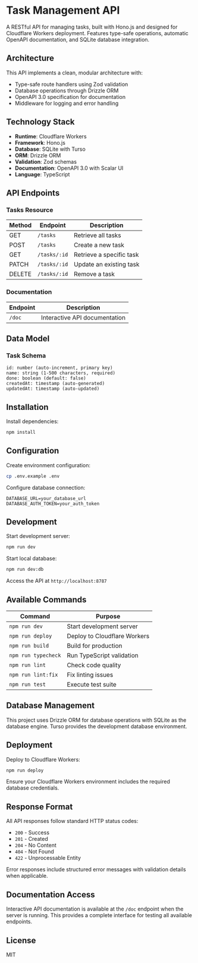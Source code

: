 # Task Management API

A RESTful API for managing tasks, built with Hono.js and designed for Cloudflare Workers deployment. Features type-safe operations, automatic OpenAPI documentation, and SQLite database integration.

## Architecture

This API implements a clean, modular architecture with:
- Type-safe route handlers using Zod validation
- Database operations through Drizzle ORM
- OpenAPI 3.0 specification for documentation
- Middleware for logging and error handling

## Technology Stack

- **Runtime**: Cloudflare Workers
- **Framework**: Hono.js
- **Database**: SQLite with Turso
- **ORM**: Drizzle ORM
- **Validation**: Zod schemas
- **Documentation**: OpenAPI 3.0 with Scalar UI
- **Language**: TypeScript

## API Endpoints

### Tasks Resource

| Method | Endpoint      | Description                    |
|--------|---------------|--------------------------------|
| GET    | `/tasks`      | Retrieve all tasks             |
| POST   | `/tasks`      | Create a new task              |
| GET    | `/tasks/:id`  | Retrieve a specific task       |
| PATCH  | `/tasks/:id`  | Update an existing task        |
| DELETE | `/tasks/:id`  | Remove a task                  |

### Documentation

| Endpoint | Description              |
|----------|--------------------------|
| `/doc`   | Interactive API documentation |

## Data Model

### Task Schema

```
id: number (auto-increment, primary key)
name: string (1-500 characters, required)
done: boolean (default: false)
createdAt: timestamp (auto-generated)
updatedAt: timestamp (auto-updated)
```

## Installation

Install dependencies:
```bash
npm install
```

## Configuration

Create environment configuration:
```bash
cp .env.example .env
```

Configure database connection:
```
DATABASE_URL=your_database_url
DATABASE_AUTH_TOKEN=your_auth_token
```

## Development

Start development server:
```bash
npm run dev
```

Start local database:
```bash
npm run dev:db
```

Access the API at `http://localhost:8787`

## Available Commands

| Command              | Purpose                        |
|---------------------|--------------------------------|
| `npm run dev`       | Start development server       |
| `npm run deploy`    | Deploy to Cloudflare Workers   |
| `npm run build`     | Build for production           |
| `npm run typecheck` | Run TypeScript validation      |
| `npm run lint`      | Check code quality             |
| `npm run lint:fix`  | Fix linting issues             |
| `npm run test`      | Execute test suite             |

## Database Management

This project uses Drizzle ORM for database operations with SQLite as the database engine. Turso provides the development database environment.

## Deployment

Deploy to Cloudflare Workers:
```bash
npm run deploy
```

Ensure your Cloudflare Workers environment includes the required database credentials.

## Response Format

All API responses follow standard HTTP status codes:
- `200` - Success
- `201` - Created
- `204` - No Content
- `404` - Not Found
- `422` - Unprocessable Entity

Error responses include structured error messages with validation details when applicable.

## Documentation Access

Interactive API documentation is available at the `/doc` endpoint when the server is running. This provides a complete interface for testing all available endpoints.

## License

MIT
